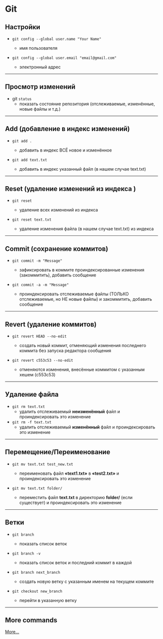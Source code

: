 # Git

## Настройки

- `git config --global user.name "Your Name"`
    - имя пользователя

- `git config --global user.email "email@gmail.com"`
    - электронный адрес

---

## Просмотр изменений

- git `status`
    - показать состояние репозитория (отслеживаемые, изменённые, новые файлы и т.д.)

---

## Add (добавление в индекс изменений)

- `git add .`
    - добавить в индекс ВСЁ новое и изменённое

- `git add text.txt`
    - добавить в индекс указанный файл (в нашем случае text.txt)

---

## Reset (удаление изменений из индекса )

- `git reset`
    - удаление всех изменений из индекса

- `git reset text.txt`
    - удаление изменения файла (в нашем случае text.txt) из индекса

---

## Commit (сохранение коммитов)

- `git commit -m "Message"`
    - зафиксировать в коммите проиндексированные изменения (закоммитить), добавить сообщение

- `git commit -a -m "Message"`
    - проиндексировать отслеживаемые файлы (ТОЛЬКО отслеживаемые, но НЕ новые файлы) и закоммитить, добавить сообщение

---

## Revert (удаление коммитов)

- `git revert HEAD --no-edit`
    - создать новый коммит, отменяющий изменения последнего коммита без запуска редактора сообщения

- `git revert c553c53 --no-edit`
    - отменяются изменения, внесённые коммитом с указанным хешем (c553c53)

---

## Удаление файла

- `git rm text.txt`
    - удалить отслеживаемый **неизменённый** файл и проиндексировать это изменение
- `git rm -f text.txt`
    - удалить отслеживаемый **изменённый** файл и проиндексировать это изменение

---

## Перемещение/Переименование

- `git mv text.txt test_new.txt`
    - переименовать файл **«text1.txt»** в **«test2.txt»** и проиндексировать это изменение

- `git mv text.txt folder/`
    - переместить файл **text.txt** в директорию **folder/** (если существует) и проиндексировать это изменение

---

## Ветки

- `git branch`
    - показать список веток

- `git branch -v`
    - показать список веток и последний коммит в каждой

- `git branch next_branch`
    - создать новую ветку с указанным именем на текущем коммите

- `git checkout new_branch`
    - перейти в указанную ветку

---

## More commands

[More...](https://github.com/nicothin/web-development/tree/master/git)
